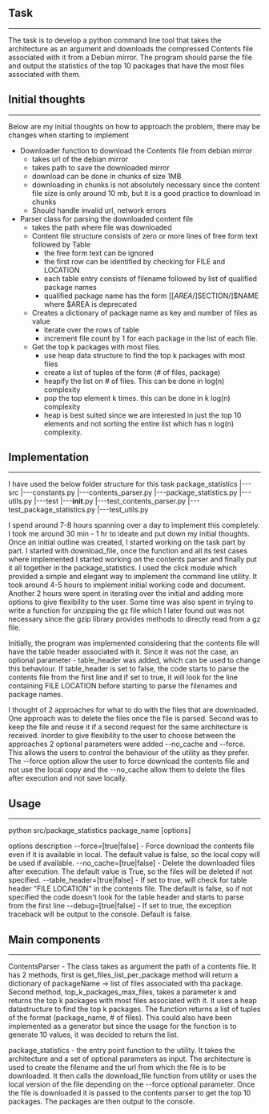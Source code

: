 ## Task
****
The task is to develop a python command line tool that takes the architecture as
an argument and downloads the compressed Contents file associated with
it from a Debian mirror. The program should parse the file and output the statistics
of the top 10 packages that have the most files associated with them.


## Initial thoughts
****************
Below are my initial thoughts on how to approach the problem, there may be changes
when starting to implement

- Downloader function to download the Contents file from debian mirror
    - takes url of the debian mirror
    - takes path to save the downloaded mirror
    - download can be done in chunks of size 1MB
    - downloading in chunks is not absolutely necessary since the content file size is
      only around 10 mb, but it is a good practice to download in chunks
    - Should handle invalid url, network errors
- Parser class for parsing the downloaded content file
    - takes the path where file was downloaded
    - Content file structure consists of zero or more lines of free form text followed by Table
        - the free form text can be ignored
        - the first row can be identified by checking for FILE and LOCATION
        - each table entry consists of filename followed by list of qualified package names
        - qualified package name has the form [[$AREA/]$SECTION/]$NAME where $AREA is deprecated
    - Creates a dictionary of package name as key and number of files as value
        - iterate over the rows of table
        - increment file count by 1 for each package in the list of each file.
    - Get the top k packages with most files.
        - use heap data structure to find the top k  packages with most files
        - create a list of tuples of the form (# of files, package)
        - heapify the list on # of files. This can be done in log(n) complexity
        - pop the top element k times. this can be done in k log(n) complexity
        - heap is best suited since we are interested in just the top 10 elements
          and not sorting the entire list which has n log(n) complexity.


## Implementation
**************
I have used the below folder structure for this task
package_statistics
|---src
    |---constants.py
    |---contents_parser.py
    |---package_statistics.py
    |---utils.py
|---test
    |---__init__.py
    |---test_contents_parser.py
    |---test_package_statistics.py
    |---test_utils.py

I spend around 7-8 hours spanning over a day to implement this completely. I took me around 30 min - 1 hr to ideate and
put down my initial thoughts. Once an initial outline was created, I started working on the task part by part. I started
with download_file, once the function and all its test cases where implemented I started working on the contents parser
and finally put it all together in the package_statistics. I used the click module which provided a simple and elegant
way to implement the command line utility. It took around 4-5 hours to implement initial working code and document.
Another 2 hours were spent in iterating over the initial and adding more options to give flexibility to the user. Some
time was also spent in trying to write a function for unzipping the gz file which I later found out was not necessary
since the gzip library provides methods to directly read from a gz file.

Initially, the program was implemented considering that the contents file will have the table header associated with it.
Since it was not the case, an optional parameter - table_header was added, which can be used to change this behaviour.
If table_header is set to false, the code starts to parse the contents file from the first line and if set to true, it
will look for the line containing FILE LOCATION before starting to parse the filenames and package names.

I thought of 2 approaches for what to do with the files that are downloaded. One approach was to delete the files once
the file is parsed. Second was to keep the file and reuse it if a second request for the same architecture is received.
Inorder to give flexibility to the user to choose between the approaches 2 optional parameters were added --no_cache
and --force. This allows the users to control the behaviour of the utility as they prefer. The --force option allow the
user to force download the contents file and not use the local copy and the --no_cache allow them to delete the files
after execution and not save locally.


## Usage
*****
python src/package_statistics package_name [options]

options description
--force=[true|false] - Force download the contents file even if it is available in local. The default value is false,
                       so the local copy will be used if available.
--no_cache=[true|false] - Delete the downloaded files after execution. The default value is True,
                          so the files will be deleted if not specified.
--table_header=[true|false] - If set to true, will check for table header "FILE  LOCATION" in the contents file. The
                              default is false, so if not specified the code doesn't look for the table header and
                              starts to parse from the first line
--debug=[true|false] - If set to true, the exception traceback will be output to the console. Default is false.


## Main components
***************
ContentsParser - The class takes as argument the path of a contents file. It has 2 methods, first is
get_files_list_per_package method will return a dictionary of packageName -> list of files associated with tha package.
Second method, top_k_packages_max_files, takes a parameter k and returns the top k packages with most files associated
with it. It uses a heap datastructure to find the top k packages. The function returns a list of tuples of the format
(package_name, # of files). This could also have been implemented as a generator but since the usage for the function is
to generate 10 values, it was decided to return the list.

package_statistics - the entry point function to the utility. It takes the architecture and a set of optional parameters
as input. The architecture is used to create the filename and the url from which the file is to be downloaded. It then
calls the download_file function from utility or uses the local version of the file depending on the --force optional
parameter. Once the file is downloaded it is passed to the contents parser to get the top 10 packages. The packages are
then output to the console.
